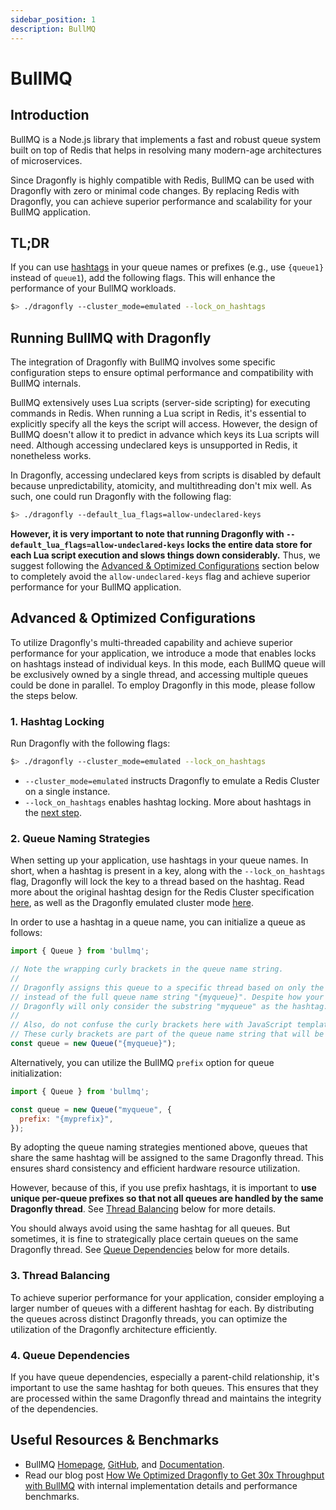 ```yaml
---
sidebar_position: 1
description: BullMQ
---
```


# BullMQ

## Introduction

BullMQ is a Node.js library that implements a fast and robust queue system built on top of Redis that helps in resolving many modern-age architectures of microservices.

Since Dragonfly is highly compatible with Redis, BullMQ can be used with Dragonfly with zero or minimal code changes.
By replacing Redis with Dragonfly, you can achieve superior performance and scalability for your BullMQ application.

## TL;DR

If you can use [hashtags](https://redis.io/docs/reference/cluster-spec/#hash-tags) in your queue names or prefixes (e.g., use `{queue1}` instead of `queue1`),
add the following flags. This will enhance the performance of your BullMQ workloads.

```bash
$> ./dragonfly --cluster_mode=emulated --lock_on_hashtags
```

## Running BullMQ with Dragonfly

The integration of Dragonfly with BullMQ involves some specific configuration steps to ensure optimal performance and compatibility with BullMQ internals.

BullMQ extensively uses Lua scripts (server-side scripting) for executing commands in Redis.
When running a Lua script in Redis, it's essential to explicitly specify all the keys the script will access.
However, the design of BullMQ doesn't allow it to predict in advance which keys its Lua scripts will need.
Although accessing undeclared keys is unsupported in Redis, it nonetheless works.

In Dragonfly, accessing undeclared keys from scripts is disabled by default because unpredictability, atomicity, and multithreading don't mix well.
As such, one could run Dragonfly with the following flag:

```bash
$> ./dragonfly --default_lua_flags=allow-undeclared-keys
```

**However, it is very important to note that running Dragonfly with `--default_lua_flags=allow-undeclared-keys`
locks the entire data store for each Lua script execution and slows things down considerably.**
Thus, we suggest following the [Advanced & Optimized Configurations](#advanced--optimized-configurations) section below to
completely avoid the `allow-undeclared-keys` flag and achieve superior performance for your BullMQ application.

## Advanced & Optimized Configurations

To utilize Dragonfly's multi-threaded capability and achieve superior performance for your application, we introduce a mode that enables locks on hashtags instead of individual keys.
In this mode, each BullMQ queue will be exclusively owned by a single thread, and accessing multiple queues could be done in parallel.
To employ Dragonfly in this mode, please follow the steps below.

### 1. Hashtag Locking

Run Dragonfly with the following flags:

```bash
$> ./dragonfly --cluster_mode=emulated --lock_on_hashtags
```

- `--cluster_mode=emulated` instructs Dragonfly to emulate a Redis Cluster on a single instance.
- `--lock_on_hashtags` enables hashtag locking. More about hashtags in the [next step](#2-queue-naming-strategies).

### 2. Queue Naming Strategies

When setting up your application, use hashtags in your queue names.
In short, when a hashtag is present in a key, along with the `--lock_on_hashtags` flag, Dragonfly will lock the key to a thread based on the hashtag.
Read more about the original hashtag design for the Redis Cluster specification [here](https://redis.io/docs/reference/cluster-spec/#hash-tags),
as well as the Dragonfly emulated cluster mode [here](../managing-dragonfly/cluster-mode.md).

In order to use a hashtag in a queue name, you can initialize a queue as follows:

```javascript
import { Queue } from 'bullmq';

// Note the wrapping curly brackets in the queue name string.
//
// Dragonfly assigns this queue to a specific thread based on only the substring "myqueue",
// instead of the full queue name string "{myqueue}". Despite how your queue name is formatted,
// Dragonfly will only consider the substring "myqueue" as the hashtag.
//
// Also, do not confuse the curly brackets here with JavaScript template literals.
// These curly brackets are part of the queue name string that will be used by Dragonfly.
const queue = new Queue("{myqueue}");
```

Alternatively, you can utilize the BullMQ `prefix` option for queue initialization:

```javascript
import { Queue } from 'bullmq';

const queue = new Queue("myqueue", {
  prefix: "{myprefix}",
});
```

By adopting the queue naming strategies mentioned above, queues that share the same hashtag will be assigned to the same Dragonfly thread.
This ensures shard consistency and efficient hardware resource utilization.

However, because of this, if you use prefix hashtags, it is important to **use unique per-queue prefixes so that not all queues are handled by the same Dragonfly thread**.
See [Thread Balancing](#3-thread-balancing) below for more details.

You should always avoid using the same hashtag for all queues.
But sometimes, it is fine to strategically place certain queues on the same Dragonfly thread.
See [Queue Dependencies](#4-queue-dependencies) below for more details.

### 3. Thread Balancing

To achieve superior performance for your application, consider employing a larger number of queues with a different hashtag for each.
By distributing the queues across distinct Dragonfly threads, you can optimize the utilization of the Dragonfly architecture efficiently.

### 4. Queue Dependencies

If you have queue dependencies, especially a parent-child relationship, it's important to use the same hashtag for both queues.
This ensures that they are processed within the same Dragonfly thread and maintains the integrity of the dependencies.

## Useful Resources & Benchmarks

- BullMQ [Homepage](https://bullmq.io/), [GitHub](https://github.com/taskforcesh/bullmq), and [Documentation](https://docs.bullmq.io/).
- Read our blog post [How We Optimized Dragonfly to Get 30x Throughput with BullMQ](https://www.dragonflydb.io/blog/running-bullmq-with-dragonfly-part-2-optimization)
  with internal implementation details and performance benchmarks.
